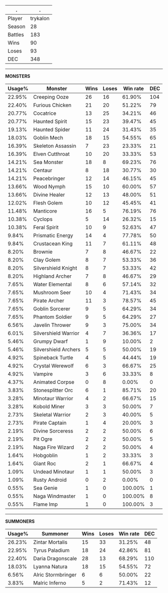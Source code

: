 .|.
|-|-
Player|trykalon
Season|28
Battles|183
Wins|90
Loses|93
DEC|348

---
**MONSTERS**

Usage%|Monster|Wins|Loses|Win rate|DEC|
-|-|-|-|-|-|
22.95%|Creeping Ooze|26|16|61.90%|104|
22.40%|Furious Chicken|21|20|51.22%|79|
20.77%|Cocatrice|13|25|34.21%|46|
20.77%|Haunted Spirit|15|23|39.47%|45|
19.13%|Haunted Spider|11|24|31.43%|35|
18.03%|Goblin Mech|18|15|54.55%|65|
16.39%|Skeleton Assassin|7|23|23.33%|21|
16.39%|Elven Cutthroat|10|20|33.33%|53|
14.21%|Sea Monster|18|8|69.23%|76|
14.21%|Centaur|8|18|30.77%|30|
14.21%|Peacebringer|12|14|46.15%|45|
13.66%|Wood Nymph|15|10|60.00%|57|
13.66%|Divine Healer|12|13|48.00%|51|
12.02%|Flesh Golem|10|12|45.45%|41|
11.48%|Manticore|16|5|76.19%|76|
10.38%|Cyclops|5|14|26.32%|15|
10.38%|Feral Spirit|10|9|52.63%|47|
9.84%|Prismatic Energy|14|4|77.78%|50|
9.84%|Crustacean King|11|7|61.11%|48|
8.20%|Brownie|7|8|46.67%|22|
8.20%|Clay Golem|8|7|53.33%|36|
8.20%|Silvershield Knight|8|7|53.33%|42|
8.20%|Highland Archer|7|8|46.67%|29|
7.65%|Water Elemental|8|6|57.14%|32|
7.65%|Mushroom Seer|10|4|71.43%|34|
7.65%|Pirate Archer|11|3|78.57%|45|
7.65%|Goblin Sorcerer|9|5|64.29%|34|
7.65%|Phantom Soldier|9|5|64.29%|27|
6.56%|Javelin Thrower|9|3|75.00%|34|
6.01%|Silvershield Warrior|4|7|36.36%|17|
5.46%|Grumpy Dwarf|1|9|10.00%|2|
5.46%|Silvershield Archers|5|5|50.00%|19|
4.92%|Spineback Turtle|4|5|44.44%|19|
4.92%|Crystal Werewolf|6|3|66.67%|25|
4.92%|Vampire|3|6|33.33%|8|
4.37%|Animated Corpse|0|8|0.00%|0|
3.83%|Stonesplitter Orc|6|1|85.71%|20|
3.28%|Minotaur Warrior|4|2|66.67%|15|
3.28%|Kobold Miner|3|3|50.00%|7|
2.73%|Skeletal Warrior|2|3|40.00%|5|
2.73%|Pirate Captain|1|4|20.00%|3|
2.19%|Divine Sorceress|2|2|50.00%|6|
2.19%|Pit Ogre|2|2|50.00%|5|
2.19%|Naga Fire Wizard|2|2|50.00%|4|
1.64%|Hobgoblin|1|2|33.33%|3|
1.64%|Giant Roc|2|1|66.67%|4|
1.09%|Undead Minotaur|1|1|50.00%|3|
1.09%|Rusty Android|0|2|0.00%|0|
0.55%|Sea Genie|1|0|100.00%|1|
0.55%|Naga Windmaster|1|0|100.00%|8|
0.55%|Flame Imp|1|0|100.00%|3|

---
**SUMMONERS**

Usage%|Summoner|Wins|Loses|Win rate|DEC|
-|-|-|-|-|-|
26.23%|Zintar Mortalis|15|33|31.25%|48|
22.95%|Tyrus Paladium|18|24|42.86%|81|
22.40%|Daria Dragonscale|28|13|68.29%|110|
18.03%|Lyanna Natura|18|15|54.55%|72|
6.56%|Alric Stormbringer|6|6|50.00%|22|
3.83%|Malric Inferno|5|2|71.43%|12|
